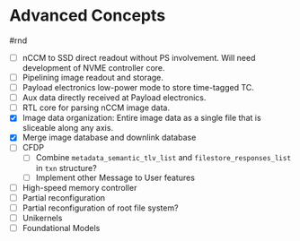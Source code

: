 # Advanced Concepts
#rnd 

- [ ] nCCM to SSD direct readout without PS involvement. Will need development of NVME controller core.
- [ ] Pipelining image readout and storage. 
- [ ] Payload electronics low-power mode to store time-tagged TC.
- [ ] Aux data directly received at Payload electronics.
- [ ] RTL core for parsing nCCM image data.
- [x] Image data organization: Entire image data as a single file that is sliceable along any axis.
- [x] Merge image database and downlink database
- [ ] CFDP
	- [ ] Combine `metadata_semantic_tlv_list` and `filestore_responses_list` in `txn` structure?
	- [ ] Implement other Message to User features

- [ ] High-speed memory controller
- [ ] Partial reconfiguration 
- [ ] Partial reconfiguration of root file system?
- [ ] Unikernels
- [ ] Foundational Models